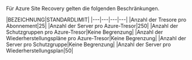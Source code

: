 
Für Azure Site Recovery gelten die folgenden Beschränkungen.


|BEZEICHNUNG|STANDARDLIMIT|
|---|---|---|---|
|Anzahl der Tresore pro Abonnement|25|
|Anzahl der Server pro Azure-Tresor|250|
|Anzahl der Schutzgruppen pro Azure-Tresor|Keine Begrenzung|
|Anzahl der Wiederherstellungspläne pro Azure-Tresor|Keine Begrenzung|
|Anzahl der Server pro Schutzgruppe|Keine Begrenzung|
|Anzahl der Server pro Wiederherstellungsplan|50|

<!---HONumber=July15_HO5-->
